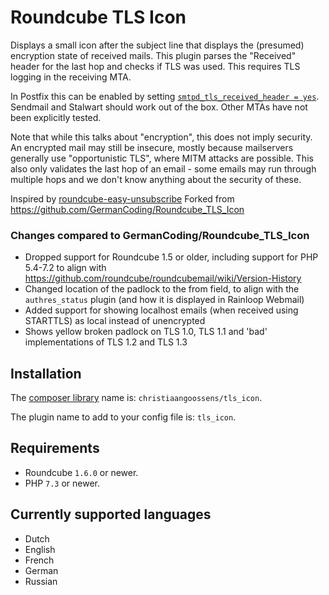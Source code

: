 # Roundcube TLS Icon

Displays a small icon after the subject line that displays the (presumed) encryption state of received mails.
This plugin parses the "Received" header for the last hop and checks if TLS was used. This requires TLS logging in the
receiving MTA.

In Postfix this can be enabled by
setting [`smtpd_tls_received_header = yes`](https://www.postfix.org/postconf.5.html#smtpd_tls_received_header). Sendmail and Stalwart
should work out of the box. Other MTAs have not been explicitly tested.

Note that while this talks about "encryption", this does not imply security. An encrypted mail may still be insecure,
mostly because mailservers generally use  "opportunistic TLS", where MITM attacks are possible.
This also only validates the last hop of an email - some emails may run through multiple hops and we don't know anything
about the security of these.

Inspired by [roundcube-easy-unsubscribe](https://github.com/SS88UK/roundcube-easy-unsubscribe)
Forked from https://github.com/GermanCoding/Roundcube_TLS_Icon

### Changes compared to GermanCoding/Roundcube_TLS_Icon

- Dropped support for Roundcube 1.5 or older, including support for PHP 5.4-7.2 to align with https://github.com/roundcube/roundcubemail/wiki/Version-History
- Changed location of the padlock to the from field, to align with the `authres_status` plugin (and how it is displayed in Rainloop Webmail)
- Added support for showing localhost emails (when received using STARTTLS) as local instead of unencrypted
- Shows yellow broken padlock on TLS 1.0, TLS 1.1 and 'bad' implementations of TLS 1.2 and TLS 1.3

## Installation

The [composer library](https://packagist.org/packages/christiaangoossens/tls_icon) name is: `christiaangoossens/tls_icon`.

The plugin name to add to your config file is: `tls_icon`.

## Requirements

- Roundcube `1.6.0` or newer.
- PHP `7.3` or newer.

## Currently supported languages

- Dutch
- English
- French
- German
- Russian
